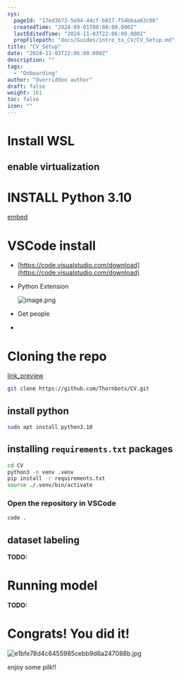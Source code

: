 ```yaml
---
sys:
  pageId: "17ed3673-5e94-44cf-b817-f54bbaa03c06"
  createdTime: "2024-09-01T00:08:00.000Z"
  lastEditedTime: "2024-11-03T22:06:00.000Z"
  propFilepath: "docs/Guides/intro_to_CV/CV_Setup.md"
title: "CV_Setup"
date: "2024-11-03T22:06:00.000Z"
description: ""
tags:
  - "Onboarding"
author: "Overridden author"
draft: false
weight: 161
toc: false
icon: ""
---
```


# Install WSL

## enable virtualization

# INSTALL Python 3.10

[embed](https://www.rose-hulman.edu/class/csse/csse132/2425a/labs/prelab1-wsl2.html)

# VSCode install

- [https://code.visualstudio.com/download](https://code.visualstudio.com/download)
- Python Extension

	![image.png](https://prod-files-secure.s3.us-west-2.amazonaws.com/d518164a-d88e-44d1-a4ee-3adb3bd8bce0/d82b6650-a5e4-4d3c-b8c9-93d817dae00e/image.png?X-Amz-Algorithm=AWS4-HMAC-SHA256&X-Amz-Content-Sha256=UNSIGNED-PAYLOAD&X-Amz-Credential=ASIAZI2LB466T6WS3I2A%2F20250519%2Fus-west-2%2Fs3%2Faws4_request&X-Amz-Date=20250519T081413Z&X-Amz-Expires=3600&X-Amz-Security-Token=IQoJb3JpZ2luX2VjEND%2F%2F%2F%2F%2F%2F%2F%2F%2F%2FwEaCXVzLXdlc3QtMiJHMEUCIQDtsXU5ZjuJ8jmFJtMMQcJUd08lQnoi8nBvyunvZSTr6QIgMGYcdK4u3JlztoHI0v5GrDuEMnLYVb4xYVHkCe8NCcAqiAQIiP%2F%2F%2F%2F%2F%2F%2F%2F%2F%2FARAAGgw2Mzc0MjMxODM4MDUiDIY1Zhnvos9HsvngoCrcAwKwK18StBJROnuwkgrAVt9yqk%2BrAqYsipNsWql4yvS0gwcc8Wgd%2F1Kk0mhcYNPrni8fJw%2Bv7ttqSEoyWS2jeqUSVJAGMKGskZu2t5YKIkBdM25Fpq6yXDN76daMz5cYOFDOTx45bhyxipJVDiK2BqbQOdutrbB4KJcSBCr5mewBKq16%2B1vpPcooj%2Fm9ioDq71YV6IYcq76HJIRL0OVcU%2B6e1Wt2uclu4Mtf1C9UkKU0mc5PjZwED1m1NxMP1Gs0XlPhdqNCXSR%2BxGcb5bhW5bboFBNE4MQsMfmGjsIB4OVEMU6IbpEEJNkwv2hXMWuW098PniH3KACYhWZGeLGZe7yb5Tyyi4vY7oNU4NpabZJV5LuUr95YcXNSUftfK3ytKArEJC9s8Z3kd6n0YRJTyiL0xt4Ztg7EpxaxeYtp6rjdst67HfaxM8vFy1xQ25XcJ%2F7IFijdB8z0oP1QSwTil7A%2FG10IMmNPSg7GLAXPLxiw28d7IiBKlspmvUFOie%2Fcu1fyrozvT5hsB2ubCX%2FlOzVvehJv26KU22D3aH0Jc93P0mpzd0wKm1IWrfUGL1tbUiAYeG8irEPnCgeyeFZYRWkDAVnbtvhVH6J%2FY%2B%2B7vMwiQI86Hver3sEV5JIaMLO6q8EGOqUB8iXpzVypE3dPGzqU%2BjJ73dQc%2B0HfMkxk%2BA%2BsiQGaJN6Pf%2FzEfzut%2BSvzvcG5KyVuw8f7iKa7CQHYvm3YMV8XIwWNJuMGqSuM8QGbSHkFfa2G%2FZfUjpz5RfAepfbruje7BWjeIYTnWFw5jPQGwa6WcEV5oWJB0SxtWEmEa3QySwIpd07bkXM%2FwLawGfkcP%2BFfca1vtRIg%2Fs8ixPsqhyE3%2FTJYyQ3Z&X-Amz-Signature=b0d629ef5930b804b63e9c3ac60cbf68bf81dd9e889c430df41988b6ff87053d&X-Amz-SignedHeaders=host&x-id=GetObject)
- Get people
- 

# Cloning the repo

[link_preview](https://github.com/Thornbots/CV/)

```bash
git clone https://github.com/Thornbots/CV.git
```

## install python

```bash
sudo apt install python3.10
```

## installing `requirements.txt` packages

```bash
cd CV
python3 -m venv .venv
pip install -r requirements.txt
source ./.venv/bin/activate
```

### Open the repository in VSCode

```bash
code .
```

## dataset labeling  

**TODO:**

# Running model

**TODO:**

# Congrats! You did it!

![e1bfe78d4c6455985cebb9d6a247088b.jpg](https://prod-files-secure.s3.us-west-2.amazonaws.com/d518164a-d88e-44d1-a4ee-3adb3bd8bce0/7d1ce04e-65d6-40c8-814d-754280e9515a/e1bfe78d4c6455985cebb9d6a247088b.jpg?X-Amz-Algorithm=AWS4-HMAC-SHA256&X-Amz-Content-Sha256=UNSIGNED-PAYLOAD&X-Amz-Credential=ASIAZI2LB46666RAEY5K%2F20250519%2Fus-west-2%2Fs3%2Faws4_request&X-Amz-Date=20250519T081411Z&X-Amz-Expires=3600&X-Amz-Security-Token=IQoJb3JpZ2luX2VjEND%2F%2F%2F%2F%2F%2F%2F%2F%2F%2FwEaCXVzLXdlc3QtMiJHMEUCIQD24vuQVvVed0ANvAQgVem4aEDQRb29nTHhvrgJGPbvjwIgRam1oX4kaR7HKIscsL%2Fp2AL8fl9W4ZyqzrKA2kIVdLQqiAQIif%2F%2F%2F%2F%2F%2F%2F%2F%2F%2FARAAGgw2Mzc0MjMxODM4MDUiDNfZqqDHhvzlveHvbyrcA%2Bs1q%2BNr5lN9UHXDaoeWfaY7VBeEwV5IgEtyEmNrCbdMVmbXD%2BOd%2B%2BvbuYkvt1Dlq5rx57Wt31fbZrJYdPcI2wdkcQLYnK21TH8KAPzNH%2B8NUAfQeomZKA8aCAiM1caQe%2FGm2VezFdM%2FwNbMY28uVEK39SVrlPy4fHFzk7BYC0S%2FFf3OCZOi0pG52vYc5WLRQrR7fbZJk%2BxBIr5tn4sdzUDx6z6Sex%2BDEHX%2FXxxMnqiL8wYm%2BPOGUHhYzSPt5OWespsTymRG6G5utdhOEU08Q8MkCPopR7ZJHXc9%2FhMfHHeBImSfYDXOOhKec%2FP46uvz0TLs2JPHPC6hB08uFwjuxQuWWF39eOuJYYYmIRmx7O4512bn9mU4ikbBdml8KpiCthhS5i6gEaV%2Bwwtlmsgts0EZ6iIeBjVF8sS1N9sslKfI2CzqK9hQr7n2%2FPZ7FnuDRPYVbyzc7zySl4NhlWVlhVBhsehxwV1CvJrNeR1cC8UnkZbp5Aty%2FVvka0KBLVX8%2BJ%2F7mDbFjyo6QIfR%2FdNqjAaMOiuVzDTT8wv5moJyHirA9y7FTyAJuA0plmngYmMmRzvY8fvvdc0B%2B1nk2KccScjEZinoD14ZHMAGZIjzLVRKX40cYlNQO3FBsiIDMIS6q8EGOqUBSA%2B2wzFFF%2F7iAGTa5dKXD4VkLT7zQ4OL99v7Z2IXxi09%2FOdUsLJ9O9QpYD%2BMCSTvgG1kbedOP6j7EaoeGMnnYr%2Byzw2%2FiKAl7JpUMoSI7MopMJgbL%2FlKfbkCpR0lczmybvUxCrPAFK77iDpU2%2FfpfnArAHe%2BVY%2F5dHmlPaz%2BfOnk1W5cpTvk5V7su%2B%2Fy4lLV4X8QI%2FUfMu9bfNsvFZn0s5IbGDc6&X-Amz-Signature=d6846497c449151aa205e3f8ec944238f421eb38ddc062fb2393e22e05c115a5&X-Amz-SignedHeaders=host&x-id=GetObject)

enjoy some pilk!!
